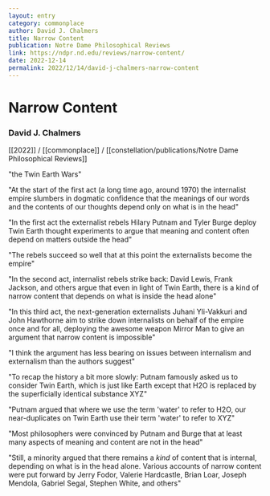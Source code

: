 ```yaml
---
layout: entry
category: commonplace
author: David J. Chalmers
title: Narrow Content
publication: Notre Dame Philosophical Reviews
link: https://ndpr.nd.edu/reviews/narrow-content/
date: 2022-12-14
permalink: 2022/12/14/david-j-chalmers-narrow-content
---
```


# Narrow Content

### David J. Chalmers

[[2022]] / [[commonplace]] / [[constellation/publications/Notre Dame Philosophical Reviews]]

"the Twin Earth Wars"

"At the start of the first act (a long time ago, around 1970) the internalist empire slumbers in dogmatic confidence that the meanings of our words and the contents of our thoughts depend only on what is in the head"

"In the first act the externalist rebels Hilary Putnam and Tyler Burge deploy Twin Earth thought experiments to argue that meaning and content often depend on matters outside the head"

"The rebels succeed so well that at this point the externalists become the empire"

"In the second act, internalist rebels strike back: David Lewis, Frank Jackson, and others argue that even in light of Twin Earth, there is a kind of narrow content that depends on what is inside the head alone"

"In this third act, the next-generation externalists Juhani Yli-Vakkuri and John Hawthorne aim to strike down internalists on behalf of the empire once and for all, deploying the awesome weapon Mirror Man to give an argument that narrow content is impossible"

"I think the argument has less bearing on issues between internalism and externalism than the authors suggest"

"To recap the history a bit more slowly: Putnam famously asked us to consider Twin Earth, which is just like Earth except that H2O is replaced by the superficially identical substance XYZ"

"Putnam argued that where we use the term 'water' to refer to H2O, our near-duplicates on Twin Earth use their term 'water' to refer to XYZ"

"Most philosophers were convinced by Putnam and Burge that at least many aspects of meaning and content are not in the head"

"Still, a minority argued that there remains a *kind* of content that is internal, depending on what is in the head alone. Various accounts of narrow content were put forward by Jerry Fodor, Valerie Hardcastle, Brian Loar, Joseph Mendola, Gabriel Segal, Stephen White, and others"
